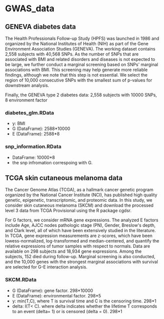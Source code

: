 # GWAS_data

## GENEVA diabetes data

The Health Professionals Follow-up Study (HPFS) was launched in 1986 and organized by the National
Institutes of Health (NIH) as part of the Gene Environment Association Studies (GENEVA). 
The working dataset contains 2,558 subjects with 40,568 SNPs. As the
number of SNPs that are associated with BMI and related disorders and diseases is not expected
to be large, we further conduct a marginal screening based on SNPs' marginal associations with
BMI. This screening may help generate more reliable findings, although we note that this step is
not essential. We select the region of 10,000 consecutive SNPs with the smallest sum of p-values for
downstream analysis.


Finally, the GENEVA type 2 diabetes data: 2,558 subjects with 10000 SNPs, 8 environment factor

### diabetes_glm.RData
 
 - y: BMI
 - G (DataFrame): 2588*10000
 - E (DataFrame): 2588*8
 
### snp_information.RData
- DataFrame: 10000*8
- the snp infromation correspoing with G. 


## TCGA skin cutaneous melanoma data

The Cancer Genome Atlas (TCGA), as a hallmark cancer genetic program organized by the National
Cancer Institute (NCI), has published high quality genetic, epigenetic, transcriptomic, and
proteomic data. In this study, we consider skin cutaneous melanoma (SKCM) and download the
processed level 3 data from TCGA Provisional using the R package cgdsr.

For G factors, we consider mRNA gene expressions. The analyzed E factors include Age, AJCC nodes
pathologic stage (PN), Gender, Breslow's depth, and Clark level, all of which have been extensively
studied in the literature. In TCGA, gene expression measurements are z-scores, which have been
lowess-normalized, log-transformed and median-centered, and quantify the relative expressions of
tumor samples with respect to normals. Data are available on 298 subjects and 18,934 gene expressions.
Among the subjects, 152 died during follow-up. Marginal screening is also conducted,
and the 10,000 genes with the strongest marginal associations with survival are selected for G-E
interaction analysis.

### SKCM.RData

- G (DataFrame): gene factor. 298*10000
- E (DataFrame): environmental factor. 298*5
- y: min(T,C), where T is survival time and C is the censoring time. 298*1 
- delta: I(T< C). where delta indicates whether the lifetime T corresponds to an event (delta=  1) or is
censored (delta =  0). 298*1
